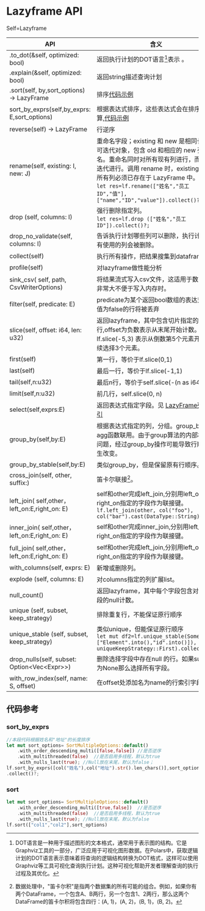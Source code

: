 # Lazyframe API

Self=Lazyframe

API|含义
--|--
.to_dot(&self, optimized: bool)|返回执行计划的DOT语言[^DOT语言]表示 。
.explain(&self, optimized: bool)|返回string描述查询计划
.sort(self, by,sort_options) -> LazyFrame|排序[代码示例](#sort)
sort_by_exprs(self,by_exprs: E,sort_options) |根据表达式排序，这些表达式会在排序前计算,[代码示例](#sort_by_exprs)
reverse(self) -> LazyFrame|行逆序
rename(self, existing: I, new: J)|重命名字段；existing 和 new 是相同长度的可迭代对象，包含 old 和相应的 new 列名。重命名同时对所有现有列进行，而不是迭代进行。调用 rename 时，existing 中的所有列必须已存在于 LazyFrame 中。<br>`let res=lf.rename(["姓名","员工ID","值"],["name","ID","value"]).collect()?;`
drop (self, columns: I)|强行删除指定列。<br>`let res=lf.drop (["姓名","员工ID"]).collect()?;`
drop_no_validate(self, columns: I)|告诉执行计划哪些列可以删除，执行计划没有使用的列会被删除。
collect(self)|执行所有操作，把结果搜集到dataframe
profile(self)|对lazyframe做性能分析
sink_csv( self, path, CsvWriterOptions)|将结果流式写入csv文件，这适用于数据量非常大不便于写入内存时。
filter(self, predicate: E)|predicate为某个返回bool数组的表达式，值为false的行将被丢弃
slice(self, offset: i64, len: u32)|返回lazyframe，其中包含切片指定的行,offset为负数表示从末尾开始计数。lf.slice(-5,3) 表示从倒数第5个元素开始连续选择3个元素。
first(self)|第一行，等价于lf.slice(0,1) 
last(self) |最后一行，等价于lf.slice(-1,1)
tail(self,n:u32)|最后n行，等价于self.slice(-(n as i64), n)
limit(self,n:u32)|前几行，self.slice(0, n)
select(self,exprs:E)|返回表达式指定字段。见 [LazyFrame列索引](Lazyframe操作-索引LazyFrame.md#列索引)
group_by(self,by:E)|根据表达式指定的列，分组。group_by和agg函数联用。由于group算法的内部机制问题，经过group_by操作可能导致行顺序发生改变。
group_by_stable(self,by:E)|类似group_by，但是保留原有行顺序。
cross_join(self, other, suffix:)|笛卡尔联接[^cross_join]。
left_join( self,other，left_on:E,right_on: E)|self和other完成left_join,分别用left_on和right_on指定的字段作为联接键。<br>`lf.left_join(other, col("foo"), col("bar").cast(DataType::String))`
inner_join( self,other，left_on:E,right_on: E)|self和other完成inner_join,分别用left_on和right_on指定的字段作为联接键。
full_join( self,other，left_on:E,right_on: E)|self和other完成left_join,分别用left_on和right_on指定的字段作为联接键。
with_columns(self, exprs: E)|新增或删除列。
explode (self, columns: E)|对columns指定的列扩展list。
null_count()|返回lazyframe，其中每个字段包含对应字段的null计数。
unique (self,  subset, keep_strategy)|排除重复行，不能保证原行顺序
unique_stable (self,  subset, keep_strategy)|类似unique，但能保证原行顺序<br>`let mut df2=lf.unique_stable(Some(&["Element".into(),"id".into()]), uniqueKeepStrategy::First).collect()?;`
drop_nulls(self, subset: Option\<Vec\<Expr>>)|删除选择字段中存在null 的行。如果subset为None那么选择所有字段。
with_row_index(self, name: S, offset)|在offset处添加名为name的行索引字段。

[^cross_join]: 数据处理中，"笛卡尔积"是指两个数据集的所有可能的组合。例如，如果你有两个DataFrame，一个包含A、B两行，另一个包含1、2两行，那么这两个DataFrame的笛卡尔积将包含四行：(A, 1)，(A, 2)，(B, 1)，(B, 2)。

## 代码参考

### sort_by_exprs

```rust
//本段代码根据姓名和"地址"的长度排序
let mut sort_options= SortMultipleOptions::default()    
    .with_order_descending_multi([false,false])	//是否逆序
    .with_multithreaded(false)	//是否启用多线程，默认为true
    .with_nulls_last(true);	//Null放在末尾，默认为false；
lf.sort_by_exprs([col("姓名"),col("地址").str().len_chars()],sort_options)`
.collect()?;
```

### sort

```rust
let mut sort_options= SortMultipleOptions::default()
    .with_order_descending_multi([true,false])	//是否逆序
    .with_multithreaded(false)	//是否启用多线程，默认为true
    .with_nulls_last(true);	//Null放在末尾，默认为false
lf.sort(["col1","col2"],sort_options)
```

[^DOT语言]: DOT语言是一种用于描述图形的文本格式，通常用于表示图的结构。它是Graphviz工具的一部分，广泛应用于可视化图形数据。在Polars中，获取逻辑计划的DOT语言表示意味着将查询的逻辑结构转换为DOT格式，这样可以使用Graphviz等工具可视化查询执行计划。这种可视化帮助开发者理解查询的执行过程及其优化。
